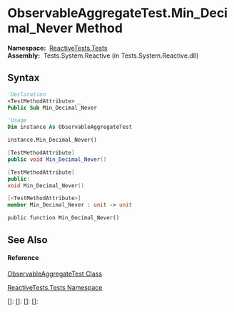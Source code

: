 # ObservableAggregateTest.Min\_Decimal\_Never Method

**Namespace:**  [ReactiveTests.Tests](ReactiveTests.Tests\ReactiveTests.Tests.md)  
**Assembly:**  Tests.System.Reactive (in Tests.System.Reactive.dll)

## Syntax

```vb
'Declaration
<TestMethodAttribute> _
Public Sub Min_Decimal_Never
```

```vb
'Usage
Dim instance As ObservableAggregateTest

instance.Min_Decimal_Never()
```

```csharp
[TestMethodAttribute]
public void Min_Decimal_Never()
```

```c++
[TestMethodAttribute]
public:
void Min_Decimal_Never()
```

```fsharp
[<TestMethodAttribute>]
member Min_Decimal_Never : unit -> unit 
```

```jscript
public function Min_Decimal_Never()
```

## See Also

#### Reference

[ObservableAggregateTest Class](ObservableAggregateTest\ObservableAggregateTest.md)

[ReactiveTests.Tests Namespace](ReactiveTests.Tests\ReactiveTests.Tests.md)

[]: 
[]: 
[]: 
[]: 